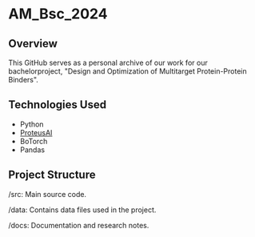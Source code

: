 # AM_Bsc_2024

## Overview

This GitHub serves as a personal archive of our work for our bachelorproject, "Design and Optimization of Multitarget Protein-Protein Binders".

## Technologies Used

- Python
- [ProteusAI](https://github.com/jonfunk21/ProteusAI/)
- BoTorch
- Pandas

## Project Structure

/src: Main source code.

/data: Contains data files used in the project.

/docs: Documentation and research notes.
